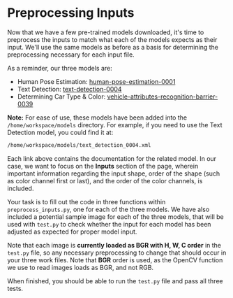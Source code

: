 # Preprocessing Inputs

Now that we have a few pre-trained models downloaded, it's time to preprocess the inputs
to match what each of the models expects as their input. We'll use the same models as before
as a basis for determining the preprocessing necessary for each input file.

As a reminder, our three models are:
- Human Pose Estimation: [human-pose-estimation-0001](https://docs.openvinotoolkit.org/latest/_models_intel_human_pose_estimation_0001_description_human_pose_estimation_0001.html)
- Text Detection: [text-detection-0004](http://docs.openvinotoolkit.org/latest/_models_intel_text_detection_0004_description_text_detection_0004.html)
- Determining Car Type & Color: [vehicle-attributes-recognition-barrier-0039](https://docs.openvinotoolkit.org/latest/_models_intel_vehicle_attributes_recognition_barrier_0039_description_vehicle_attributes_recognition_barrier_0039.html)

**Note:** For ease of use, these models have been added into the `/home/workspace/models`
directory. For example, if you need to use the Text Detection model, you could find it at:

```bash
/home/workspace/models/text_detection_0004.xml
```

Each link above contains the documentation for the related model. In our case, we want to 
focus on the **Inputs** section of the page, wherein important information regarding the input
shape, order of the shape (such as color channel first or last), and the order of the color
channels, is included.

Your task is to fill out the code in three functions within `preprocess_inputs.py`, one for 
each of the three models. We have also included a potential sample image for each of the 
three models, that will be used with `test.py` to check whether the
input for each model has been adjusted as expected for proper model input.

Note that each image is **currently loaded as BGR with H, W, C order** in the `test.py` file,
so any necessary preprocessing to change that should occur in your three work files. 
Note that **BGR** order is used, as the OpenCV function we use to read images loads as
BGR, and not RGB.

When finished, you should be able to run the `test.py` file and pass all three tests.
